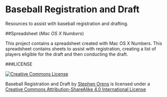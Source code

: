 Baseball Registration and Draft
===============

Resources to assist with baseball registration and drafting.

##Spreadsheet (*Mac OS X Numbers*)

This project contains a spreadsheet created with Mac OS X Numbers. This spreadsheet contains sheets to assist with registration, creating a list of players eligible for the draft and then conducting the draft.

###LICENSE

[![Creative Commons License](http://i.creativecommons.org/l/by-sa/4.0/88x31.png)](http://creativecommons.org/licenses/by-sa/4.0/deed.en_US)

Baseball Registration and Draft by [Stephen Orens](http://github.com/sorens/baseball-reg-draft) is licensed under a [Creative Commons Attribution-ShareAlike 4.0 International License](http://creativecommons.org/licenses/by-sa/4.0/deed.en_US)
